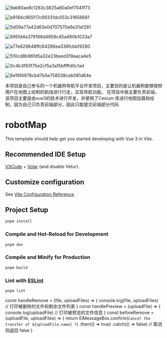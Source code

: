 ![9ab80ae8c1263c3825a80a0ef7041f73](https://github.com/user-attachments/assets/c4690bf2-8d7b-4604-87eb-583ccfa72b28)

![b9184c965f17c69331dc053c31656681](https://github.com/user-attachments/assets/43b5369c-94d2-4eec-8b17-3c9444e499be)

![5d09a77a42d63e0d707570a6e31af281](https://github.com/user-attachments/assets/b1e694f2-d1eb-48bb-8e9b-629404c26c3b)

![895fd4a379198d4658c45a490b1033a7](https://github.com/user-attachments/assets/0cda5826-ad53-4be9-a42a-bdd641a3f9e3)

![a77e629848ffc64286ea336fcbbf9280](https://github.com/user-attachments/assets/008124e8-3ea2-4e96-9908-8949141e3d68)

![510cd8b96fd5a32e23beed319aaca4e5](https://github.com/user-attachments/assets/35bfc72e-aee3-43f9-81ad-530830c4185b)

![0c4b3f93f75e2cf5a3a15bffffd0c1ad](https://github.com/user-attachments/assets/2cd2e635-a51c-4ba7-8910-b053a83ca9be)

![6e19f4978cb47b5e758538ceb081d64e](https://github.com/user-attachments/assets/8bb712e9-129b-4e3c-b913-f374ea594447)


本项目是自己参与的一个机器狗导航平台开发项目，主要目的是让机器狗能够按照用户在地图上绘制的航线进行行走，实现导航功能。
在项目中我主要负责前端，该项目主要是由vue3的技术进行开发，并使用了Cesium 库进行地图加载和绘制，因为自己只负责前端部分，因此只能提交前端部分代码

# robotMap

This template should help get you started developing with Vue 3 in Vite.

## Recommended IDE Setup

[VSCode](https://code.visualstudio.com/) + [Volar](https://marketplace.visualstudio.com/items?itemName=Vue.volar) (and disable Vetur).

## Customize configuration

See [Vite Configuration Reference](https://vite.dev/config/).

## Project Setup

```sh
pnpm install
```

### Compile and Hot-Reload for Development

```sh
pnpm dev
```

### Compile and Minify for Production

```sh
pnpm build
```

### Lint with [ESLint](https://eslint.org/)

```sh
pnpm lint
```

const handleRemove = (file, uploadFiles) => {
  console.log(file, uploadFiles) // 打印被删除的文件和剩余文件列表
}
const handlePreview = (uploadFile) => {
  console.log(uploadFile) // 打印被预览的文件信息
}
const beforeRemove = (uploadFile, uploadFiles) => {
  return ElMessageBox.confirm(`Cancel the transfer of ${uploadFile.name} ?`)
    .then(() => true)
    .catch(() => false) // 取消则返回 false
}

